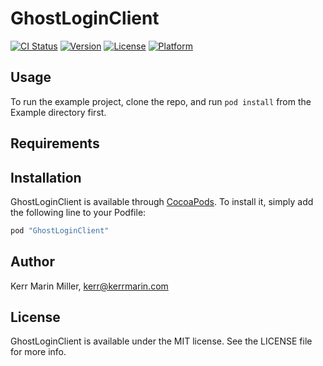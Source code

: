 # GhostLoginClient

[![CI Status](http://img.shields.io/travis/kerrmarin/GhostLoginClient.svg?style=flat)](https://travis-ci.org/kerrmarin/GhostLoginClient)
[![Version](https://img.shields.io/cocoapods/v/GhostLoginClient.svg?style=flat)](http://cocoapods.org/pods/GhostLoginClient)
[![License](https://img.shields.io/cocoapods/l/GhostLoginClient.svg?style=flat)](http://cocoapods.org/pods/GhostLoginClient)
[![Platform](https://img.shields.io/cocoapods/p/GhostLoginClient.svg?style=flat)](http://cocoapods.org/pods/GhostLoginClient)

## Usage

To run the example project, clone the repo, and run `pod install` from the Example directory first.

## Requirements

## Installation

GhostLoginClient is available through [CocoaPods](http://cocoapods.org). To install
it, simply add the following line to your Podfile:

```ruby
pod "GhostLoginClient"
```

## Author

Kerr Marin Miller, kerr@kerrmarin.com

## License

GhostLoginClient is available under the MIT license. See the LICENSE file for more info.
